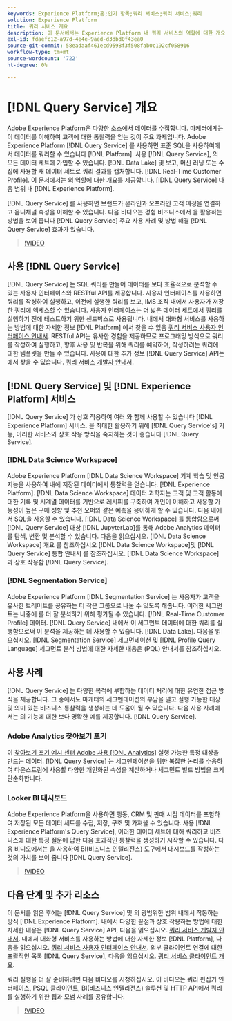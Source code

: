 ```yaml
---
keywords: Experience Platform;홈;인기 항목;쿼리 서비스;쿼리 서비스;쿼리
solution: Experience Platform
title: 쿼리 서비스 개요
description: 이 문서에서는 Experience Platform 내 쿼리 서비스의 역할에 대한 개요를 제공합니다.
exl-id: fdaefc12-a97d-4e4e-9aed-d3dbd0f43ea0
source-git-commit: 58eadaaf461ecd9598f3f508fab0c192cf058916
workflow-type: tm+mt
source-wordcount: '722'
ht-degree: 0%

---
```


# [!DNL Query Service] 개요

Adobe Experience Platform은 다양한 소스에서 데이터를 수집합니다. 마케터에게는 이 데이터를 이해하여 고객에 대한 통찰력을 얻는 것이 주요 과제입니다. Adobe Experience Platform [!DNL Query Service] 를 사용하면 표준 SQL을 사용하여에서 데이터를 쿼리할 수 있습니다 [!DNL Platform]. 사용 [!DNL Query Service], 의 모든 데이터 세트에 가입할 수 있습니다. [!DNL Data Lake] 및 보고, 머신 러닝 또는 수집에 사용할 새 데이터 세트로 쿼리 결과를 캡처합니다. [!DNL Real-Time Customer Profile]. 이 문서에서는 의 역할에 대한 개요를 제공합니다. [!DNL Query Service] 다음 범위 내 [!DNL Experience Platform].

[!DNL Query Service] 를 사용하면 브랜드가 온라인과 오프라인 고객 여정을 연결하고 옴니채널 속성을 이해할 수 있습니다. 다음 비디오는 경험 비즈니스에서 을 활용하는 방법을 보여 줍니다 [!DNL Query Service] 주요 사용 사례 및 방법 해결 [!DNL Query Service] 효과가 있습니다.

>[!VIDEO](https://video.tv.adobe.com/v/29795?quality=12&learn=on)

## 사용 [!DNL Query Service]

[!DNL Query Service] 는 SQL 쿼리를 만들어 데이터를 보다 효율적으로 분석할 수 있는 사용자 인터페이스와 RESTful API를 제공합니다. 사용자 인터페이스를 사용하면 쿼리를 작성하여 실행하고, 이전에 실행한 쿼리를 보고, IMS 조직 내에서 사용자가 저장한 쿼리에 액세스할 수 있습니다. 사용자 인터페이스는 더 넓은 데이터 세트에서 쿼리를 실행하기 전에 테스트하기 위한 샌드박스로 사용됩니다. 내에서 대화형 서비스를 사용하는 방법에 대한 자세한 정보 [!DNL Platform] 에서 찾을 수 있음 [쿼리 서비스 사용자 인터페이스 안내서](ui/overview.md). RESTful API는 유사한 경험을 제공하므로 프로그래밍 방식으로 쿼리를 작성하여 실행하고, 향후 사용 및 반복을 위해 쿼리를 예약하며, 작성하려는 쿼리에 대한 템플릿을 만들 수 있습니다. 사용에 대한 추가 정보 [!DNL Query Service] API는에서 찾을 수 있습니다. [쿼리 서비스 개발자 안내서](api/getting-started.md).

## [!DNL Query Service] 및 [!DNL Experience Platform] 서비스

[!DNL Query Service] 가 상호 작용하여 여러 와 함께 사용할 수 있습니다 [!DNL Experience Platform] 서비스. 을 최대한 활용하기 위해 [!DNL Query Service's] 기능, 이러한 서비스와 상호 작용 방식을 숙지하는 것이 좋습니다 [!DNL Query Service].

### [!DNL Data Science Workspace]

Adobe Experience Platform [!DNL Data Science Workspace] 기계 학습 및 인공 지능을 사용하여 내에 저장된 데이터에서 통찰력을 얻습니다. [!DNL Experience Platform]. [!DNL Data Science Workspace] 데이터 과학자는 고객 및 고객 활동에 대한 기록 및 시계열 데이터를 기반으로 레시피를 구축하여 개인이 이해하고 사용할 가능성이 높은 구매 성향 및 추천 오퍼와 같은 예측을 용이하게 할 수 있습니다. 다음 내에서 SQL을 사용할 수 있습니다. [!DNL Data Science Workspace] 를 통합함으로써 [!DNL Query Service] 대상 [!DNL JupyterLab]를 통해 Adobe Analytics 데이터를 탐색, 변환 및 분석할 수 있습니다. 다음을 읽으십시오. [!DNL Data Science Workspace] 개요 를 참조하십시오 [!DNL Data Science Workspace]및 [!DNL Query Service] 통합 안내서 를 참조하십시오. [!DNL Data Science Workspace] 과 상호 작용함 [!DNL Query Service].

### [!DNL Segmentation Service]

Adobe Experience Platform [!DNL Segmentation Service] 는 사용자가 고객을 유사한 트레이트를 공유하는 더 작은 그룹으로 나눌 수 있도록 해줍니다. 이러한 세그먼트는 나중에 를 더 잘 분석하기 위해 평가될 수 있습니다. [!DNL Real-Time Customer Profile] 데이터. [!DNL Query Service] 내에서 이 세그먼트 데이터에 대한 쿼리를 실행함으로써 이 분석을 제공하는 데 사용할 수 있습니다. [!DNL Data Lake]. 다음을 읽으십시오. [!DNL Segmentation Service] 세그먼테이션 및 [!DNL Profile Query Language] 세그먼트 분석 방법에 대한 자세한 내용은 (PQL) 안내서를 참조하십시오.

## 사용 사례

[!DNL Query Service] 는 다양한 목적에 부합하는 데이터 처리에 대한 유연한 접근 방식을 제공합니다. 그 중에서도 마케터의 세그멘테이션의 부담을 덜고 실행 가능한 대상 및 의미 있는 비즈니스 통찰력을 생성하는 데 도움이 될 수 있습니다. 다음 사용 사례에서는 의 기능에 대한 보다 명확한 예를 제공합니다. [!DNL Query Service].

### Adobe Analytics 찾아보기 포기

이 [찾아보기 포기 예시 센터 Adobe 사용 [!DNL Analytics]](./use-cases/abandoned-browse.md) 실행 가능한 특정 대상을 만드는 데이터. [!DNL Query Service] 는 세그멘테이션을 위한 복잡한 논리를 수용하여 다운스트림에 사용할 다양한 개인화된 속성을 계산하거나 세그먼트 빌드 방법을 크게 단순화합니다.

### Looker BI 대시보드

Adobe Experience Platform을 사용하면 행동, CRM 및 판매 시점 데이터를 포함하여 저장된 모든 데이터 세트를 수집, 저장, 구조 및 가져올 수 있습니다. 사용 [!DNL Experience Platform's Query Service], 이러한 데이터 세트에 대해 쿼리하고 비즈니스에 대한 특정 질문에 답한 다음 효과적인 통찰력을 생성하기 시작할 수 있습니다. 다음 비디오에서는 을 사용하여 BI(비즈니스 인텔리전스) 도구에서 대시보드를 작성하는 것의 가치를 보여 줍니다 [!DNL Query Service].

>[!VIDEO](https://video.tv.adobe.com/v/28981?quality=12&learn=on)

## 다음 단계 및 추가 리소스

이 문서를 읽은 후에는 [!DNL Query Service] 및 의 광범위한 범위 내에서 작동하는 방식 [!DNL Experience Platform]. 내에서 다양한 끝점과 상호 작용하는 방법에 대한 자세한 내용은 [!DNL Query Service] API, 다음을 읽으십시오. [쿼리 서비스 개발자 안내서](api/getting-started.md). 내에서 대화형 서비스를 사용하는 방법에 대한 자세한 정보 [!DNL Platform], 다음을 읽으십시오. [쿼리 서비스 사용자 인터페이스 안내서](ui/overview.md). 외부 클라이언트 연결에 대한 포괄적인 목록 [!DNL Query Service], 다음을 읽으십시오. [쿼리 서비스 클라이언트 개요](clients/overview.md).

쿼리 실행을 더 잘 준비하려면 다음 비디오를 시청하십시오. 이 비디오는 쿼리 편집기 인터페이스, PSQL 클라이언트, BI(비즈니스 인텔리전스) 솔루션 및 HTTP API에서 쿼리를 실행하기 위한 팁과 모범 사례를 공유합니다.

>[!VIDEO](https://video.tv.adobe.com/v/29811?quality=12&learn=on)
